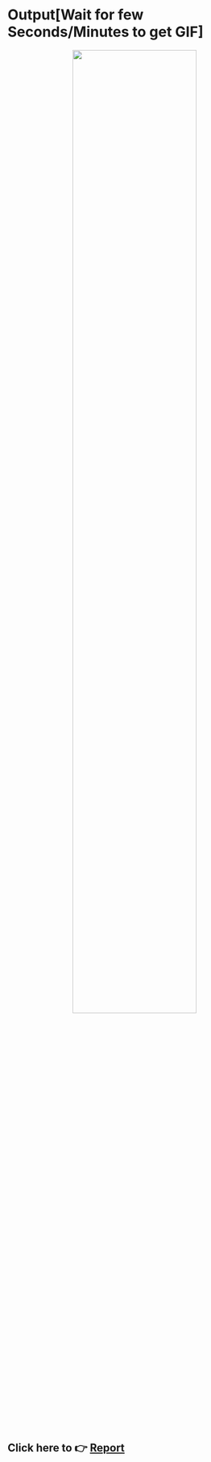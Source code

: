 # Output[Wait for few Seconds/Minutes to get GIF]
<div align = 'center'>
  <img width = 70% src = './Output.gif'/>
</div>

## Click here to 👉 [Report](https://github.com/RouthKiranBabu/Masai-School-Journey/tree/main/Assignment/Selenium/CCP_Block3_s3%20%20TestNG%20Annotations%20and%20Comparison%20with%20JUnit/maven_project/test-output)
